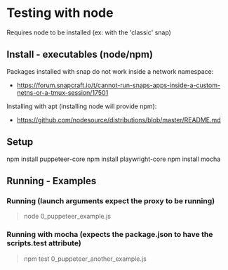 # Testing with node

Requires node to be installed (ex: with the 'classic' snap)

## Install - executables (node/npm)
Packages installed with snap do not work inside a network namespace:
* https://forum.snapcraft.io/t/cannot-run-snaps-apps-inside-a-custom-netns-or-a-tmux-session/17501

Installing with apt (installing node will provide npm):
* https://github.com/nodesource/distributions/blob/master/README.md

## Setup
npm install puppeteer-core
npm install playwright-core
npm install mocha

## Running - Examples

### Running (launch arguments expect the proxy to be running)
> node 0_puppeteer_example.js

### Running with mocha (expects the package.json to have the scripts.test attribute)
>npm test 0_puppeteer_another_example.js